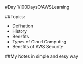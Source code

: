 #Day 1/100DaysOfAWSLearning


##Topics:
- Defination
- History
- Benefits
- Types of Cloud Computing
- Benefits of AWS Security

##My Notes in simple and easy way